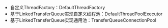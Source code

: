 
- 自定义ThreadFactory：DefaultThreadFactory
- 基于LinkedTransferQueue实现自定义线程池：DefaultThreadPoolExecutor
- 基于LinkedTransferQueue实现通用池：TransferQueueConnectionPool